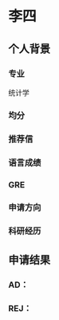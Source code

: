 # 李四

## 个人背景
### 专业 
统计学
### 均分

### 推荐信

### 语言成绩

### GRE

### 申请方向

### 科研经历


## 申请结果

### AD：

### REJ：
